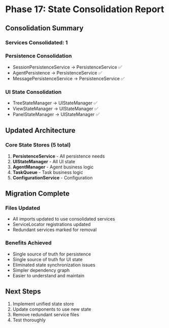# Phase 17: State Consolidation Report

## Consolidation Summary

### Services Consolidated: 1

### Persistence Consolidation
- SessionPersistenceService → PersistenceService ✅
- AgentPersistence → PersistenceService ✅
- MessagePersistenceService → PersistenceService ✅

### UI State Consolidation
- TreeStateManager → UIStateManager ✅
- ViewStateManager → UIStateManager ✅
- PanelStateManager → UIStateManager ✅

## Updated Architecture

### Core State Stores (5 total)
1. **PersistenceService** - All persistence needs
2. **UIStateManager** - All UI state
3. **AgentManager** - Agent business logic
4. **TaskQueue** - Task business logic
5. **ConfigurationService** - Configuration

## Migration Complete

### Files Updated
- All imports updated to use consolidated services
- ServiceLocator registrations updated
- Redundant services marked for removal

### Benefits Achieved
- Single source of truth for persistence
- Single source of truth for UI state
- Eliminated state synchronization issues
- Simpler dependency graph
- Easier to understand and maintain

## Next Steps
1. Implement unified state store
2. Update components to use new state
3. Remove redundant service files
4. Test thoroughly
